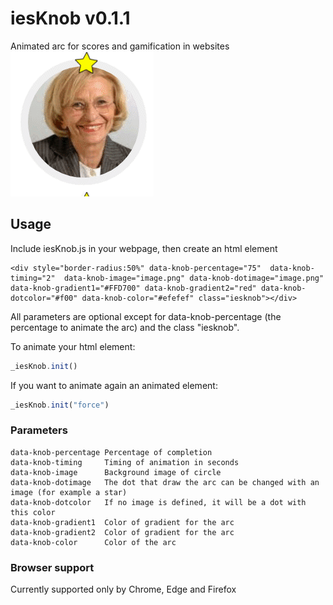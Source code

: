 # iesKnob v0.1.1
Animated arc for scores and gamification in websites  
![example](https://github.com/tritone11/iesKnob/blob/master/arc.gif?raw=true)

## Usage
Include iesKnob.js in your webpage, then create an html element  
```
<div style="border-radius:50%" data-knob-percentage="75"  data-knob-timing="2"  data-knob-image="image.png" data-knob-dotimage="image.png" data-knob-gradient1="#FFD700" data-knob-gradient2="red" data-knob-dotcolor="#f00" data-knob-color="#efefef" class="iesknob"></div>
```  
All parameters are optional except for data-knob-percentage (the percentage to animate the arc) and the class "iesknob".  
  
To animate your html element:
```javascript
_iesKnob.init()
```  
  
If you want to animate again an animated element:  
```javascript
_iesKnob.init("force")
```  


### Parameters 
```
data-knob-percentage Percentage of completion
data-knob-timing     Timing of animation in seconds
data-knob-image      Background image of circle
data-knob-dotimage   The dot that draw the arc can be changed with an image (for example a star)
data-knob-dotcolor   If no image is defined, it will be a dot with this color
data-knob-gradient1  Color of gradient for the arc
data-knob-gradient2  Color of gradient for the arc
data-knob-color      Color of the arc
```

### Browser support

Currently supported only by Chrome, Edge and Firefox 
